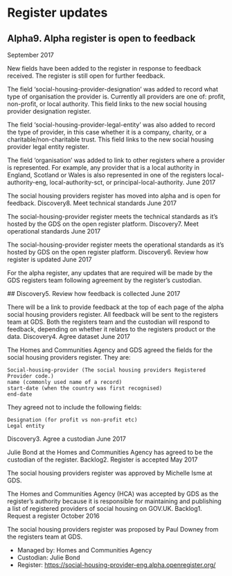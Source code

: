 # Register updates

## Alpha9. Alpha register is open to feedback
September 2017

New fields have been added to the register in response to feedback received. The register is still open for further feedback.

The field ‘social-housing-provider-designation’ was added to record what type of organisation the provider is. Currently all providers are one of: profit, non-profit, or local authority. This field links to the new social housing provider designation register.

The field ‘social-housing-provider-legal-entity’ was also added to record the type of provider, in this case whether it is a company, charity, or a charitable/non-charitable trust. This field links to the new social housing provider legal entity register.

The field ‘organisation’ was added to link to other registers where a provider is represented. For example, any provider that is a local authority in England, Scotland or Wales is also represented in one of the registers local-authority-eng, local-authority-sct, or principal-local-authority.
June 2017

The social housing providers register has moved into alpha and is open for feedback.
Discovery8. Meet technical standards
June 2017

The social-housing-provider register meets the technical standards as it’s hosted by the GDS on the open register platform.
Discovery7. Meet operational standards
June 2017

The social-housing-provider register meets the operational standards as it’s hosted by GDS on the open register platform.
Discovery6. Review how register is updated
June 2017

For the alpha register, any updates that are required will be made by the GDS registers team following agreement by the register’s custodian.

## Discovery5. Review how feedback is collected
June 2017

There will be a link to provide feedback at the top of each page of the alpha social housing providers register. All feedback will be sent to the registers team at GDS. Both the registers team and the custodian will respond to feedback, depending on whether it relates to the registers product or the data.
Discovery4. Agree dataset
June 2017

The Homes and Communities Agency and GDS agreed the fields for the social housing providers register. They are:

    Social-housing-provider (The social housing providers Registered Provider code.)
    name (commonly used name of a record)
    start-date (when the country was first recognised)
    end-date

They agreed not to include the following fields:

    Designation (for profit vs non-profit etc)
    Legal entity

Discovery3. Agree a custodian
June 2017

Julie Bond at the Homes and Communities Agency has agreed to be the custodian of the register.
Backlog2. Register is accepted
May 2017

The social housing providers register was approved by Michelle Isme at GDS.

The Homes and Communities Agency (HCA) was accepted by GDS as the register’s authority because it is responsible for maintaining and publishing a list of registered providers of social housing on GOV.UK.
Backlog1. Request a register
October 2016

The social housing providers register was proposed by Paul Downey from the registers team at GDS.

* Managed by: Homes and Communities Agency
* Custodian: Julie Bond
* Register: https://social-housing-provider-eng.alpha.openregister.org/
